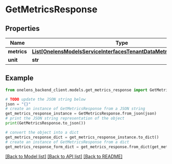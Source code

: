 # GetMetricsResponse


## Properties

Name | Type | Description | Notes
------------ | ------------- | ------------- | -------------
**metrics** | [**List[OnelensModelsServiceInterfacesTenantDataMetricsServiceMetric]**](OnelensModelsServiceInterfacesTenantDataMetricsServiceMetric.md) |  | 
**unit** | **str** |  | 

## Example

```python
from onelens_backend_client.models.get_metrics_response import GetMetricsResponse

# TODO update the JSON string below
json = "{}"
# create an instance of GetMetricsResponse from a JSON string
get_metrics_response_instance = GetMetricsResponse.from_json(json)
# print the JSON string representation of the object
print(GetMetricsResponse.to_json())

# convert the object into a dict
get_metrics_response_dict = get_metrics_response_instance.to_dict()
# create an instance of GetMetricsResponse from a dict
get_metrics_response_form_dict = get_metrics_response.from_dict(get_metrics_response_dict)
```
[[Back to Model list]](../README.md#documentation-for-models) [[Back to API list]](../README.md#documentation-for-api-endpoints) [[Back to README]](../README.md)


